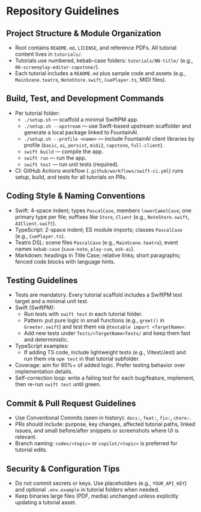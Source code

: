 # Repository Guidelines

## Project Structure & Module Organization
- Root contains `README.md`, `LICENSE`, and reference PDFs. All tutorial content lives in `tutorials/`.
- Tutorials use numbered, kebab-case folders: `tutorials/NN-title/` (e.g., `06-screenplay-editor-capstone/`).
- Each tutorial includes a `README.md` plus sample code and assets (e.g., `MainScene.teatro`, `NoteStore.swift`, `CuePlayer.ts`, MIDI files).

## Build, Test, and Development Commands
- Per tutorial folder:
  - `./setup.sh` — scaffold a minimal SwiftPM app.
  - `./setup.sh --upstream` — use Swift-based upstream scaffolder and generate a local package linked to FountainAI.
  - `./setup.sh --profile <name>` — include FountainAI client libraries by profile (`basic`, `ai`, `persist`, `midi2`, `capstone`, `full-client`).
  - `swift build` — compile the app.
  - `swift run` — run the app.
  - `swift test` — run unit tests (required).
- CI: GitHub Actions workflow (`.github/workflows/swift-ci.yml`) runs setup, build, and tests for all tutorials on PRs.

## Coding Style & Naming Conventions
- Swift: 4-space indent; types `PascalCase`, members `lowerCamelCase`; one primary type per file; suffixes like `Store`, `Client` (e.g., `NoteStore.swift`, `AIClient.swift`).
- TypeScript: 2-space indent; ES module imports; classes `PascalCase` (e.g., `CuePlayer.ts`).
- Teatro DSL: scene files `PascalCase` (e.g., `MainScene.teatro`); event names `kebab-case` (`save-note`, `play-cue`, `ask-ai`).
- Markdown: headings in Title Case; relative links; short paragraphs; fenced code blocks with language hints.

## Testing Guidelines
- Tests are mandatory. Every tutorial scaffold includes a SwiftPM test target and a minimal unit test.
- Swift (SwiftPM):
  - Run tests with `swift test` in each tutorial folder.
  - Pattern: put pure logic in small functions (e.g., `greet()` in `Greeter.swift`) and test them via `@testable import <TargetName>`.
  - Add new tests under `Tests/<TargetName>Tests/` and keep them fast and deterministic.
- TypeScript examples:
  - If adding TS code, include lightweight tests (e.g., Vitest/Jest) and run them via `npm test` in that tutorial subfolder.
- Coverage: aim for 80%+ of added logic. Prefer testing behavior over implementation details.
- Self-correction loop: write a failing test for each bug/feature, implement, then re-run `swift test` until green.

## Commit & Pull Request Guidelines
- Use Conventional Commits (seen in history): `docs:`, `feat:`, `fix:`, `chore:`.
- PRs should include: purpose, key changes, affected tutorial paths, linked issues, and small before/after snippets or screenshots where UI is relevant.
- Branch naming: `codex/<topic>` or `copilot/<topic>` is preferred for tutorial edits.

## Security & Configuration Tips
- Do not commit secrets or keys. Use placeholders (e.g., `YOUR_API_KEY`) and optional `.env.example` in tutorial folders when needed.
- Keep binaries large files (PDF, media) unchanged unless explicitly updating a tutorial asset.
